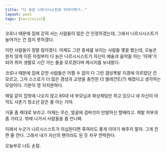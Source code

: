 ```yaml
---
title: "다 늙은 나르시시스트와 이야기하기.."
layout: post
tags: [narcissist]
---
```


코로나 때문에 집에 갇혀 사는 사람들이 많은 건 인정하겠는데, 그래서 나르시시스트가 늘어가는 건 참지 못하겠다.

이런 사람들이 정말 많아졌다. 어제도 그런 증세를 보이는 사람들 몇을 봤는데, 오늘은 원치 않게 이른 아침부터 다 늙은 나르시시스트가 자신이 예술과 음악을 아는 '아재'가 되어 취미 생활로 시간 가는 줄을 모르겠다며 메시지를 보내왔다. 

코로나 때문에 집에 갇힌 사람들은 어쩔 수 없이 다 그런 갬성폭발 지경에 이르렀단 건 모르고, 그저 스스로가 더 많은 갬성과 교양을 충전한 더 엘레건트(?) 해졌다고 생각하는 모양이다. 기분이 영 지저분하다.

매일 같이 집밖에 나오지 않고 80대 네 부모님과 화상채팅만 하고 있으니 네 자신이 아직도 사춘기 청소년 같은 줄 아는 거야.

거울 좀 제대로 보라고. 아재는 무슨, 얼굴에 검버섯이 만발하신 할배라고. 제발 피부과 좀 가라고. 밖에 나가서 사람들을 좀 만나봐. 

이래서 누군가 나르시스스트가 의심된다면 혹여라도 좋게 이야기 해주지 말자. 그게 진짠 줄 안다. 그래서 내가 자신의 팬이라도 된 듯 자꾸 연락한다. 

오늘부로 너도 손절.
